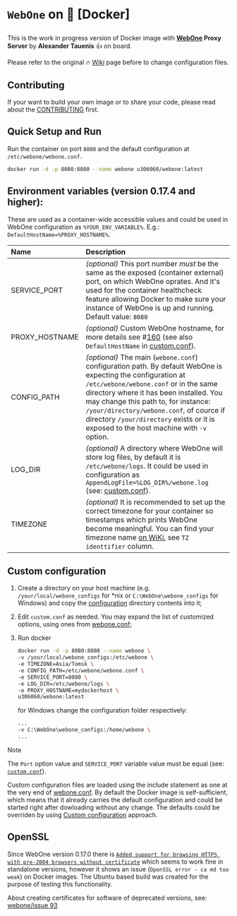 <h1>

`WebOne` on :whale: [Docker]

</h1>

This is the work in progress version of Docker image with **[WebOne](https://github.com/atauenis/webone) Proxy Server** by **Alexander Tauenis** 👍 on board.

Please refer to the original 🔥 [Wiki](https://github.com/atauenis/webone/wiki) page before to change configuration files.

## Contributing<a id="contributing"></a>
If your want to build your own image or to share your code, please read about the [CONTRIBUTING](CONTRIBUTING.md) first.

## Quick Setup and Run<a id="quick-setup-and-run"></a>
Run the container on port `8080` and the default configuration at `/etc/webone/webone.conf`.

```bash
docker run -d -p 8080:8080 --name webone u306060/webone:latest
```

## Environment variables (version 0.17.4 and higher):<a id="environment-variables"></a>
These are used as a container-wide accessible values and could be used in WebOne configuration as `%YOUR_ENV_VARIABLE%`. E.g.: `DefaultHostName=%PROXY_HOSTNAME%`.

| Name | Description |
|:---|:----|
| SERVICE_PORT | _(optional)_ This port number *must* be the same as the exposed (container external) port, on which WebOne oprates. And it's used for the container healthcheck feature allowing Docker to make sure your instance of WebOne is up and running. Default value: `8080` |
| PROXY_HOSTNAME | _(optional)_ Custom WebOne hostname, for more details see #[160](https://github.com/atauenis/webone/issues/160) (see also `DefaultHostName` in [custom.conf](/configuration/custom.conf)). |
| CONFIG_PATH | _(optional)_ The main (`webone.conf`) configuration path. By default WebOne is expecting the configuration at `/etc/webone/webone.conf` or in the same directory where it has been installed. You may change this path to, for instance: `/your/directory/webone.conf`, of cource if directory `/your/directory` exists or it is exposed to the host machine with `-v` option. |
| LOG_DIR | _(optional)_ A directory where WebOne will store log files, by default it is `/etc/webone/logs`. It could be used in configuration as `AppendLogFile=%LOG_DIR%/webone.log` (see: [custom.conf](/configuration/custom.conf)).  |
| TIMEZONE | _(optional)_ It is recommended to set up the correct timezone for your container so timestamps which prints WebOne become meaningful. You can find your timezone name [on WiKi](https://en.wikipedia.org/wiki/List_of_tz_database_time_zones), see `TZ identtifier` column. |

## Custom configuration<a id="custom-configuration"></a>
1. Create a directory on your host machine (e.g. `/your/local/webone_configs` for *nix or `C:\WebOne\webone_configs` for Windows) and copy the [configuration](./configuration) directory contents into it;
2. Edit `custom.conf` as needed. You may expand the list of customized options, using ones from [webone.conf](./configuration/webone.conf);
3. Run docker

    ```bash
    docker run -d -p 8080:8080 --name webone \
    -v /your/local/webone_configs:/etc/webone \
    -e TIMEZONE=Asia/Tomsk \
    -e CONFIG_PATH=/etc/webone/webone.conf \
    -e SERVICE_PORT=8080 \
    -e LOG_DIR=/etc/webone/logs \
    -e PROXY_HOSTNAME=mydockerhost \
    u306060/webone:latest
    ```

    for Windows change the configuration folder respectively:

    ```bash
    ...
    -v C:\WebOne\webone_configs:/home/webone \
    ...
    ```

>[!NOTE]
>The `Port` option value and `SERVICE_PORT` variable value must be equal (see: [`custom.conf`](./configuration/custom.conf)).

Custom configuration files are loaded using the include statement as one at the very end of [webone.conf](./configuration/webone.conf). By default the Docker image is self-sufficient, which means that it already carries the default configuration and could be started right after dowloading without any change.
The defaults could be overriden by using [Custom configuration](#custom-configuration) approach.

## OpenSSL<a id="openssl"></a>

Since WebOne version 0.17.0 there is [`Added support for browsing HTTPS with pre-2004 browsers without certificate`](https://github.com/atauenis/webone/releases/tag/v0.17.0) which seems to work fine in standalone versions, however it shows an issue (`OpenSSL error - ca md too weak`) on Docker images. The Ubuntu based build was created for the purpose of testing this functionality.

About creating certificates for software of deprecated versions, see: [webone/issue 93](https://github.com/atauenis/webone/issues/93)
